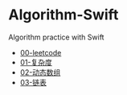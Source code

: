 # Algorithm-Swift
 Algorithm practice with Swift

- [00-leetcode](https://github.com/SureDz/Algorithm-Swift/tree/master/00-leetcode)
- [01-复杂度](https://github.com/SureDz/Algorithm-Swift/tree/master/01-%E5%A4%8D%E6%9D%82%E5%BA%A6)
- [02-动态数组](https://github.com/SureDz/Algorithm-Swift/tree/master/02-%E5%8A%A8%E6%80%81%E6%95%B0%E7%BB%84)
- [03-链表](https://github.com/SureDz/Algorithm-Swift/tree/master/03-%E9%93%BE%E8%A1%A8)
